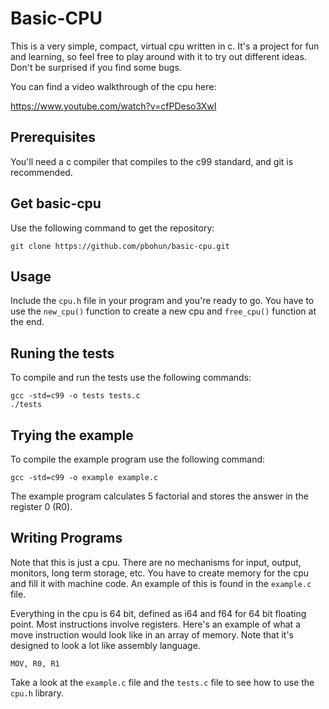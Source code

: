 # Basic-CPU
This is a very simple, compact, virtual cpu written in c.
It's a project for fun and learning, so feel free to play around with it to try out different ideas. Don't be surprised if you find some bugs. 

You can find a video walkthrough of the cpu here:

https://www.youtube.com/watch?v=cfPDeso3XwI

## Prerequisites
You'll need a c compiler that compiles to the c99 standard, and git is recommended.

## Get basic-cpu
Use the following command to get the repository:

`git clone https://github.com/pbohun/basic-cpu.git`

## Usage
Include the `cpu.h` file in your program and you're ready to go. You have to use the `new_cpu()` function to create a new cpu and `free_cpu()` function at the end.  

## Runing the tests
To compile and run the tests use the following commands:

`gcc -std=c99 -o tests tests.c`  
`./tests`

## Trying the example
To compile the example program use the following command:

`gcc -std=c99 -o example example.c`

The example program calculates 5 factorial and stores the answer in the register 0 (R0).

## Writing Programs
Note that this is just a cpu. There are no mechanisms for input, output, monitors, long term storage, etc. You have to create memory for the cpu and fill it with machine code. An example of this is found in the `example.c` file.

Everything in the cpu is 64 bit, defined as i64 and f64 for 64 bit floating point. Most instructions involve registers. Here's an example of what a move instruction would look like in an array of memory. Note that it's designed to look a lot like assembly language. 

`MOV, R0, R1`

Take a look at the `example.c` file and the `tests.c` file to see how to use the `cpu.h` library.
